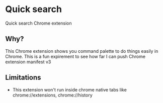 # Quick search

Quick search Chrome extension

## Why?

This Chrome extension shows you command palette to do things easily in Chrome.
This is a fun expirement to see how far I can push Chrome extension manifest v3

## Limitations

- This extension won't run inside chrome native tabs like chrome://extensions, chrome://history
